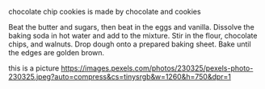 chocolate chip cookies is made by chocolate and cookies 

Beat the butter and sugars, then beat in the eggs and vanilla.
Dissolve the baking soda in hot water and add to the mixture.
Stir in the flour, chocolate chips, and walnuts.
Drop dough onto a prepared baking sheet.
Bake until the edges are golden brown.

this is a picture 
https://images.pexels.com/photos/230325/pexels-photo-230325.jpeg?auto=compress&cs=tinysrgb&w=1260&h=750&dpr=1
